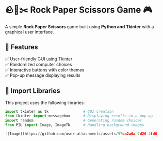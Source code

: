 # 🪨📄✂️ Rock Paper Scissors Game 🎮  

A simple **Rock Paper Scissors** game built using **Python and Tkinter** with a graphical user interface.  

## 🚀 Features  
✅ User-friendly GUI using Tkinter  
✅ Randomized computer choices  
✅ Interactive buttons with color themes  
✅ Pop-up message displaying results  

## 📂 Import Libraries  
This project uses the following libraries:  

```python
import tkinter as tk                # GUI creation  
from tkinter import messagebox      # Displaying results in a pop-up  
import random                       # Generating random choices  
from PIL import Image, ImageTk      # Handling background images  

![Image](https://github.com/user-attachments/assets/97ea2a6a-7d26-4fd0-994e-ae7b0d64031c)
